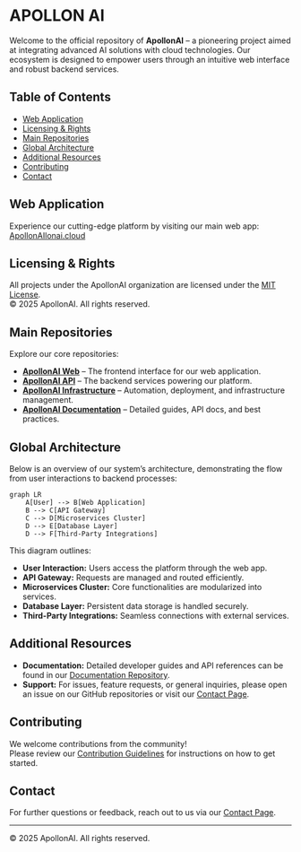 # APOLLON AI

Welcome to the official repository of **ApollonAI** – a pioneering project aimed at integrating advanced AI solutions with cloud technologies. Our ecosystem is designed to empower users through an intuitive web interface and robust backend services.

## Table of Contents
- [Web Application](#web-application)
- [Licensing & Rights](#licensing--rights)
- [Main Repositories](#main-repositories)
- [Global Architecture](#global-architecture)
- [Additional Resources](#additional-resources)
- [Contributing](#contributing)
- [Contact](#contact)

## Web Application

Experience our cutting-edge platform by visiting our main web app:  
[ApollonAIlonai.cloud](https://apollonai.cloud)

## Licensing & Rights

All projects under the ApollonAI organization are licensed under the [MIT License](LICENSE).  
© 2025 ApollonAI. All rights reserved.

## Main Repositories

Explore our core repositories:
- **[ApollonAI Web](https://github.com/ApollonAI/apol-web)** – The frontend interface for our web application.
- **[ApollonAI API](https://github.com/ApollonAI/apol-api)** – The backend services powering our platform.
- **[ApollonAI Infrastructure](https://github.com/ApollonAI/apol-infra)** – Automation, deployment, and infrastructure management.
- **[ApollonAI Documentation](https://github.com/ApollonAI/apol-docs)** – Detailed guides, API docs, and best practices.

## Global Architecture

Below is an overview of our system’s architecture, demonstrating the flow from user interactions to backend processes:

```mermaid
graph LR
    A[User] --> B[Web Application]
    B --> C[API Gateway]
    C --> D[Microservices Cluster]
    D --> E[Database Layer]
    D --> F[Third-Party Integrations]
```

This diagram outlines:
- **User Interaction:** Users access the platform through the web app.
- **API Gateway:** Requests are managed and routed efficiently.
- **Microservices Cluster:** Core functionalities are modularized into services.
- **Database Layer:** Persistent data storage is handled securely.
- **Third-Party Integrations:** Seamless connections with external services.

## Additional Resources

- **Documentation:** Detailed developer guides and API references can be found in our [Documentation Repository](https://github.com/APOL/apol-docs).
- **Support:** For issues, feature requests, or general inquiries, please open an issue on our GitHub repositories or visit our [Contact Page](https://apollonai.cloud/contact).

## Contributing

We welcome contributions from the community!  
Please review our [Contribution Guidelines](CONTRIBUTING.md) for instructions on how to get started.

## Contact

For further questions or feedback, reach out to us via our [Contact Page](https://apollonai.cloud/contact).

---

© 2025 ApollonAI. All rights reserved.

